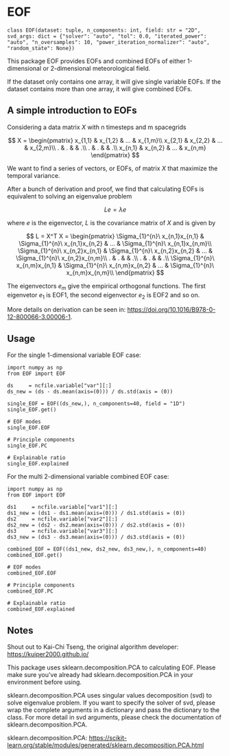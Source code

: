 # EOF
```
class EOF(dataset: tuple, n_components: int, field: str = "2D", svd_args: dict = {"solver": "auto", "tol": 0.0, "iterated_power": "auto", "n_oversamples": 10, "power_iteration_normalizer": "auto", "random_state": None})
```
This package EOF provides EOFs and combined EOFs of either 1-dimensional or 2-dimensional meteorological field.

If the dataset only contains one array, it will give single variable EOFs. If the dataset contains more than one array, it will give combined EOFs.

## A simple introduction to EOFs
Considering a data matrix $X$ with n timesteps and m spacegrids

$$
X =
\begin{pmatrix}
x_{1,1} & x_{1,2} & ... & x_{1,m}\\
x_{2,1} & x_{2,2} & ... & x_{2,m}\\
. & . & & .\\
. & . & & .\\
x_{n,1} & x_{n,2} & ... & x_{n,m}
\end{pmatrix}
$$

We want to find a series of vectors, or EOFs, of matrix $X$ that maximize the temporal variance.

After a bunch of derivation and proof, we find that calculating EOFs is equivalent to solving an eigenvalue problem

$$
Le = \lambda e
$$

where $e$ is the eigenvector, $L$ is the covariance matrix of $X$ and is given by

$$
L = X^T X =
\begin{pmatrix}
\Sigma_{1}^{n}\ x_{n,1}x_{n,1} & \Sigma_{1}^{n}\ x_{n,1}x_{n,2} & ... & \Sigma_{1}^{n}\ x_{n,1}x_{n,m}\\
\Sigma_{1}^{n}\ x_{n,2}x_{n,1} & \Sigma_{1}^{n}\ x_{n,2}x_{n,2} & ... & \Sigma_{1}^{n}\ x_{n,2}x_{n,m}\\
. & . & & .\\
. & . & & .\\
\Sigma_{1}^{n}\ x_{n,m}x_{n,1} & \Sigma_{1}^{n}\ x_{n,m}x_{n,2} & ... & \Sigma_{1}^{n}\ x_{n,m}x_{n,m}\\
\end{pmatrix}
$$

The eigenvectors $e_m$ give the empirical orthogonal functions. The first eigenvetor $e_1$ is EOF1, the second eigenvector $e_2$ is EOF2 and so on.

More details on derivation can be seen in:
https://doi.org/10.1016/B978-0-12-800066-3.00006-1.

## Usage
For the single 1-dimensional variable EOF case:
```
import numpy as np
from EOF import EOF

ds     = ncfile.variable["var"][:]
ds_new = (ds - ds.mean(axis=(0))) / ds.std(axis = (0))

single_EOF = EOF((ds_new,), n_components=40, field = "1D")
single_EOF.get()

# EOF modes
single_EOF.EOF

# Principle components
single_EOF.PC

# Explainable ratio
single_EOF.explained
```

For the multi 2-dimensional variable combined EOF case:

```
import numpy as np
from EOF import EOF

ds1     = ncfile.variable["var1"][:]
ds1_new = (ds1 - ds1.mean(axis=(0))) / ds1.std(axis = (0))
ds2     = ncfile.variable["var2"][:]
ds2_new = (ds2 - ds2.mean(axis=(0))) / ds2.std(axis = (0))
ds3     = ncfile.variable["var3"][:]
ds3_new = (ds3 - ds3.mean(axis=(0))) / ds3.std(axis = (0))

combined_EOF = EOF((ds1_new, ds2_new, ds3_new,), n_components=40)
combined_EOF.get()

# EOF modes
combined_EOF.EOF

# Principle components
combined_EOF.PC

# Explainable ratio
combined_EOF.explained
```

## Notes
Shout out to Kai-Chi Tseng, the original algorithm developer: https://kuiper2000.github.io/

This package uses sklearn.decomposition.PCA to calculating EOF. Please make sure you've already had sklearn.decomposition.PCA in your environment before using.

sklearn.decomposition.PCA uses singular values decomposition (svd) to solve eigenvalue problem. If you want to specify the solver of svd, please wrap the complete arguments in a dictionary and pass the dictionary to the class. For more detail in svd arguments, please check the documentation of sklearn.decomposition.PCA.

sklearn.decomposition.PCA: https://scikit-learn.org/stable/modules/generated/sklearn.decomposition.PCA.html
